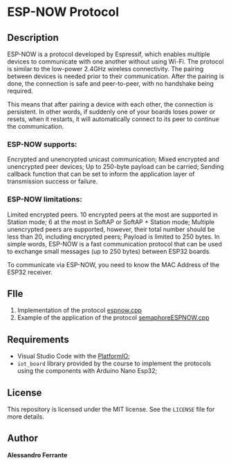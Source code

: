 # ESP-NOW Protocol

## Description

ESP-NOW is a protocol developed by Espressif, which enables multiple devices to communicate with one another without using Wi-Fi. The protocol is similar to the low-power 2.4GHz wireless connectivity. The pairing between devices is needed prior to their communication. After the pairing is done, the connection is safe and peer-to-peer, with no handshake being required.

This means that after pairing a device with each other, the connection is persistent. In other words, if suddenly one of your boards loses power or resets, when it restarts, it will automatically connect to its peer to continue the communication.

### ESP-NOW supports:

Encrypted and unencrypted unicast communication;
Mixed encrypted and unencrypted peer devices;
Up to 250-byte payload can be carried;
Sending callback function that can be set to inform the application layer of transmission success or failure.

### ESP-NOW limitations:

Limited encrypted peers. 10 encrypted peers at the most are supported in Station mode; 6 at the most in SoftAP or SoftAP + Station mode;
Multiple unencrypted peers are supported, however, their total number should be less than 20, including encrypted peers;
Payload is limited to 250 bytes.
In simple words, ESP-NOW is a fast communication protocol that can be used to exchange small messages (up to 250 bytes) between ESP32 boards.

To communicate via ESP-NOW, you need to know the MAC Address of the ESP32 receiver.

## FIle

1. Implementation of the protocol [espnow.cpp](https://github.com/AlessandroFerrante/IoT/blob/main/ESP-NOW%20Protocol/espnow.cpp)
2. Example of the application of the protocol [semaphoreESPNOW.cpp](https://github.com/AlessandroFerrante/IoT/blob/main/ESP-NOW%20Protocol/semaphoreESPNOW.cpp)

## Requirements

- Visual Studio Code with the [PlatformIO](https://platformio.org/);
- `iot_board` library provided by the course to implement the protocols using the components with Arduino Nano Esp32;

## License

This repository is licensed under the MIT license. See the `LICENSE` file for more details.

## Author

**Alessandro Ferrante**
